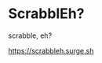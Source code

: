 # ScrabblEh?

scrabble, eh?

https://scrabbleh.surge.sh

<!-- ## firebase emulators setup

https://github.com/hchiam/learning-firebase-local-emulator

```sh
curl -sL firebase.tools | bash
# firebase logout
# firebase login
firebase init # I personally chose the firestore and emulators option, and connected to an existing project

# you might have to
firebase login --reauth
```

```sh
firebase emulators:start
```

http://localhost:4000/firestore

http://127.0.0.1:8000/ -->
